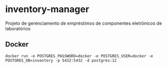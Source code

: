 # inventory-manager
Projeto de gerenciamento de empréstimos de componentes eletrônicos de laboratórios


## Docker
```
docker run -e POSTGRES_PASSWORD=docker -e POSTGRES_USER=docker -e POSTGRES_DB=inventory -p 5432:5432 -d postgres:12
```
